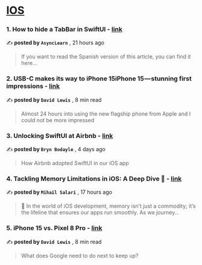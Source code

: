 
<h1><a href=https://medium.com/tag/ios/recommended target="_blank" rel="noopener noreferrer">IOS</a></h1>
<h3>1. How to hide a TabBar in SwiftUI - <a href=https://medium.com/@asynclearn/how-to-hide-a-tabbar-in-swiftui-989e3b65a02c?source=tag_recommended_feed---------0-84----------ios----------48db9b8b_4b1d_4545_b07b_cdac74c41660------- target="_blank" rel="noopener noreferrer">link</a></h3>

✍️ **posted by `AsyncLearn`** <date> , 21 hours ago</date>

<blockquote>If you want to read the Spanish version of this article, you can find it here…</blockquote>

<h3>2. USB-C makes its way to iPhone 15iPhone 15 — stunning first impressions - <a href=https://medium.com/macoclock/usb-c-makes-its-way-to-iphone-15iphone-15-stunning-first-impressions-d777992d5858?source=tag_recommended_feed---------1-107----------ios----------48db9b8b_4b1d_4545_b07b_cdac74c41660------- target="_blank" rel="noopener noreferrer">link</a></h3>

✍️ **posted by `David Lewis`** <date> , 8 min read</date>

<blockquote>Almost 24 hours into using the new flagship phone from Apple and I could not be more impressed</blockquote>

<h3>3. Unlocking SwiftUI at Airbnb - <a href=https://medium.com/airbnb-engineering/unlocking-swiftui-at-airbnb-ea58f50cde49?source=tag_recommended_feed---------2-85----------ios----------48db9b8b_4b1d_4545_b07b_cdac74c41660------- target="_blank" rel="noopener noreferrer">link</a></h3>

✍️ **posted by `Bryn Bodayle`** <date> , 4 days ago</date>

<blockquote>How Airbnb adopted SwiftUI in our iOS app</blockquote>

<h3>4. Tackling Memory Limitations in iOS: A Deep Dive 🚀 - <a href=https://medium.com/@mihail_salari/tackling-memory-limitations-in-ios-a-deep-dive-7d3dfd1f36d2?source=tag_recommended_feed---------3-84----------ios----------48db9b8b_4b1d_4545_b07b_cdac74c41660------- target="_blank" rel="noopener noreferrer">link</a></h3>

✍️ **posted by `Mihail Salari`** <date> , 17 hours ago</date>

<blockquote>📱 In the world of iOS development, memory isn’t just a commodity; it’s the lifeline that ensures our apps run smoothly. As we journey…</blockquote>

<h3>5. iPhone 15 vs. Pixel 8 Pro - <a href=https://medium.com/macoclock/iphone-15-vs-pixel-8-pro-28abd2590bbd?source=tag_recommended_feed---------4-107----------ios----------48db9b8b_4b1d_4545_b07b_cdac74c41660------- target="_blank" rel="noopener noreferrer">link</a></h3>

✍️ **posted by `David Lewis`** <date> , 8 min read</date>

<blockquote>What does Google need to do next to keep up?</blockquote>

